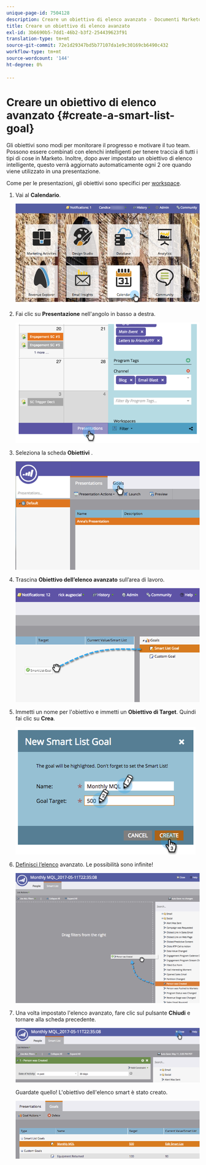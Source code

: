 ```yaml
---
unique-page-id: 7504128
description: Creare un obiettivo di elenco avanzato - Documenti Marketo - Documentazione del prodotto
title: Creare un obiettivo di elenco avanzato
exl-id: 3b6690b5-7dd1-46b2-b3f2-254439623f91
translation-type: tm+mt
source-git-commit: 72e1d29347bd5b77107da1e9c30169cb6490c432
workflow-type: tm+mt
source-wordcount: '144'
ht-degree: 0%

---
```


# Creare un obiettivo di elenco avanzato {#create-a-smart-list-goal}

Gli obiettivi sono modi per monitorare il progresso e motivare il tuo team. Possono essere combinati con elenchi intelligenti per tenere traccia di tutti i tipi di cose in Marketo. Inoltre, dopo aver impostato un obiettivo di elenco intelligente, questo verrà aggiornato automaticamente ogni 2 ore quando viene utilizzato in una presentazione.

Come per le presentazioni, gli obiettivi sono specifici per [workspace](/help/marketo/product-docs/administration/workspaces-and-person-partitions/understanding-workspaces-and-person-partitions.md).

1. Vai al **Calendario**.

   ![](assets/2017-05-10-15-30-47-1.png)

1. Fai clic su **Presentazione** nell&#39;angolo in basso a destra.

   ![](assets/image2015-3-24-12-3a2-3a55.png)

1. Seleziona la scheda **Obiettivi** .

   ![](assets/image2015-3-26-12-3a25-3a17.png)

1. Trascina **Obiettivo dell’elenco avanzato** sull’area di lavoro.

   ![](assets/image2015-3-24-12-3a47-3a36.png)

1. Immetti un nome per l&#39;obiettivo e immetti un **Obiettivo di Target**. Quindi fai clic su **Crea**.

   ![](assets/image2015-3-24-12-3a50-3a6.png)

1. [Definisci l’elenco](/help/marketo/product-docs/core-marketo-concepts/smart-lists-and-static-lists/creating-a-smart-list/find-and-add-filters-to-a-smart-list.md) avanzato. Le possibilità sono infinite!

   ![](assets/mql.png)

1. Una volta impostato l&#39;elenco avanzato, fare clic sul pulsante **Chiudi** e tornare alla scheda precedente.

   ![](assets/mql2.png)

   Guardate quello! L&#39;obiettivo dell&#39;elenco smart è stato creato.

   ![](assets/image2015-3-24-13-3a0-3a35.png)
